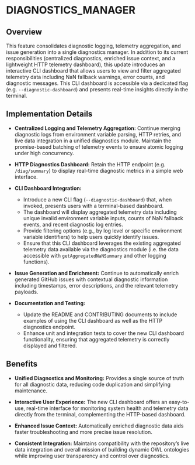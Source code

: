 # DIAGNOSTICS_MANAGER

## Overview

This feature consolidates diagnostic logging, telemetry aggregation, and issue generation into a single diagnostics manager. In addition to its current responsibilities (centralized diagnostics, enriched issue context, and a lightweight HTTP telemetry dashboard), this update introduces an interactive CLI dashboard that allows users to view and filter aggregated telemetry data including NaN fallback warnings, error counts, and diagnostic messages. This CLI dashboard is accessible via a dedicated flag (e.g. `--diagnostic-dashboard`) and presents real-time insights directly in the terminal.

## Implementation Details

- **Centralized Logging and Telemetry Aggregation:** Continue merging diagnostic logs from environment variable parsing, HTTP retries, and live data integration in a unified diagnostics module. Maintain the promise-based batching of telemetry events to ensure atomic logging under high concurrency.

- **HTTP Diagnostics Dashboard:** Retain the HTTP endpoint (e.g. `/diag/summary`) to display real-time diagnostic metrics in a simple web interface.

- **CLI Dashboard Integration:**
  - Introduce a new CLI flag (`--diagnostic-dashboard`) that, when invoked, presents users with a terminal-based dashboard.
  - The dashboard will display aggregated telemetry data including unique invalid environment variable inputs, counts of NaN fallback events, and recent diagnostic log entries.
  - Provide filtering options (e.g., by log level or specific environment variable identifiers) to help users quickly identify issues.
  - Ensure that this CLI dashboard leverages the existing aggregated telemetry data available via the diagnostics module (i.e. the data accessible with `getAggregatedNaNSummary` and other logging functions).

- **Issue Generation and Enrichment:** Continue to automatically enrich generated GitHub issues with contextual diagnostic information including timestamps, error descriptions, and the relevant telemetry payloads.

- **Documentation and Testing:**
  - Update the README and CONTRIBUTING documents to include examples of using the CLI dashboard as well as the HTTP diagnostics endpoint.
  - Enhance unit and integration tests to cover the new CLI dashboard functionality, ensuring that aggregated telemetry is correctly displayed and filtered.

## Benefits

- **Unified Diagnostics and Monitoring:** Provides a single source of truth for all diagnostic data, reducing code duplication and simplifying maintenance.

- **Interactive User Experience:** The new CLI dashboard offers an easy-to-use, real-time interface for monitoring system health and telemetry data directly from the terminal, complementing the HTTP-based dashboard.

- **Enhanced Issue Context:** Automatically enriched diagnostic data aids faster troubleshooting and more precise issue resolution.

- **Consistent Integration:** Maintains compatibility with the repository’s live data integration and overall mission of building dynamic OWL ontologies while improving user transparency and control over diagnostics.

